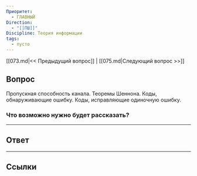 ```yaml
---
Приоритет:
  - ГЛАВНЫЙ
Direction:
  - "[[ПШ]]" 
Discipline: Теория информации 
tags:
  - пусто
---
```

[[073.md|<< Предыдущий вопрос]] | [[075.md|Следующий вопрос >>]]
## Вопрос

Пропускная способность канала. Теоремы Шеннона. Коды, обнаруживающие ошибку. Коды, исправляющие одиночную ошибку.

### Что возможно нужно будет рассказать?


---
## Ответ


---
## Ссылки